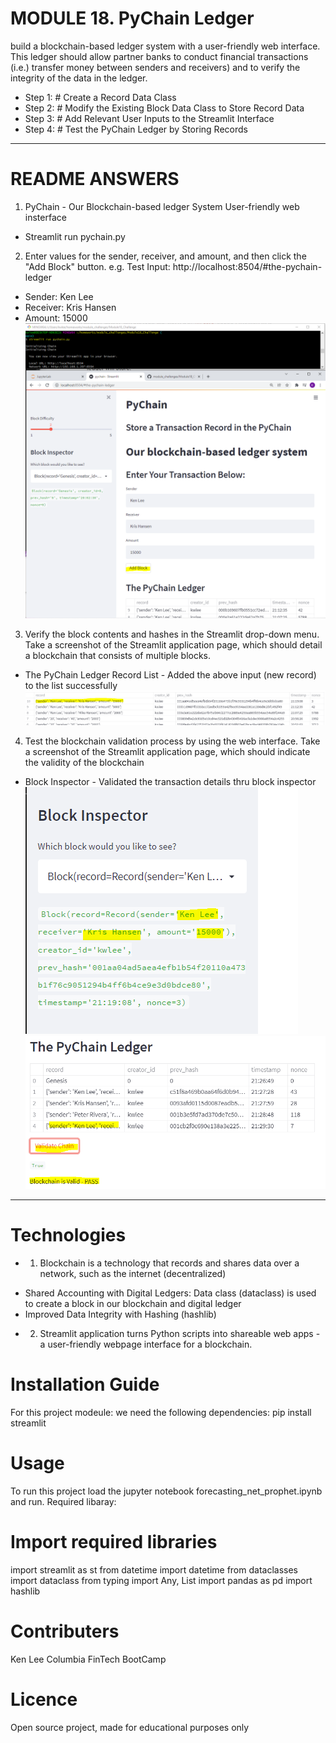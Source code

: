# MODULE 18. PyChain Ledger
build a blockchain-based ledger system with a user-friendly web interface. 
This ledger should allow partner banks to conduct financial transactions (i.e.) transfer money between senders and receivers) 
and to verify the integrity of the data in the ledger.
* Step 1: # Create a Record Data Class
* Step 2: # Modify the Existing Block Data Class to Store Record Data
* Step 3: # Add Relevant User Inputs to the Streamlit Interface
* Step 4: # Test the PyChain Ledger by Storing Records
_____________________________________________________
# README ANSWERS
1. PyChain - Our Blockchain-based ledger System User-friendly web insterface
- Streamlit run pychain.py

2. Enter values for the sender, receiver, and amount, and then click the "Add Block" button. 
e.g. Test Input: http://localhost:8504/#the-pychain-ledger 
- Sender: Ken Lee
- Receiver: Kris Hansen
- Amount: 15000
![RUN_SCREEN](https://github.com/klee08/module_challenges/blob/main/Module18_Challenge/Resources/image1.PNG)

3. Verify the block contents and hashes in the Streamlit drop-down menu.
Take a screenshot of the Streamlit application page, which should detail a blockchain that consists of multiple blocks. 
- The PyChain Ledger Record List - Added the above input (new record) to the list successfully
![LEDGER_LIST](https://github.com/klee08/module_challenges/blob/main/Module18_Challenge/Resources/image2.PNG)

4. Test the blockchain validation process by using the web interface.
Take a screenshot of the Streamlit application page, which should indicate the validity of the blockchain
- Block Inspector - Validated the transaction details thru block inspector
![INSPECTOR](https://github.com/klee08/module_challenges/blob/main/Module18_Challenge/Resources/image3.PNG)
![VALIDATOR](https://github.com/klee08/module_challenges/blob/main/Module18_Challenge/Resources/image4.PNG)

_____________________________________________________
# Technologies
* 1. Blockchain is a technology that records and shares data over a network, such as the internet (decentralized)
-  Shared Accounting with Digital Ledgers: Data class (dataclass) is used to create a block in our blockchain and digital ledger
-  Improved Data Integrity with Hashing (hashlib)
* 2. Streamlit application turns Python scripts into shareable web apps - a user-friendly webpage interface for a blockchain.
  
# Installation Guide
For this project modeule: we need the following dependencies:
  pip install streamlit

# Usage
To run this project load the jupyter notebook forecasting_net_prophet.ipynb and run.
Required libaray: 
# Import required libraries
import streamlit as st
from datetime import datetime
from dataclasses import dataclass
from typing import Any, List
import pandas as pd
import hashlib

# Contributers
Ken Lee
Columbia FinTech BootCamp
# Licence
Open source project, made for educational purposes only
